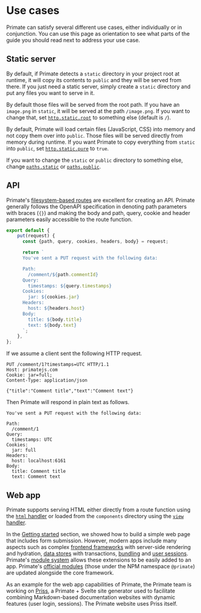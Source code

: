 # Use cases

Primate can satisfy several different use cases, either individually or in
conjunction. You can use this page as orientation to see what parts of the
guide you should read next to address your use case.

## Static server

By default, if Primate detects a `static` directory in your project root at
runtime, it will copy its contents to `public` and they will be served from
there. If you just need a static server, simply create a `static` directory and
put any files you want to serve in it.

By default those files will be served from the root path. If you have an
`image.png` in `static`, it will be served at the path `/image.png`. If you
want to change that, set [`http.static.root`][http-static-root] to something else
(default is `/`).

By default, Primate will load certain files (JavaScript, CSS) into memory and
not copy them over into `public`. Those files will be served directly from
memory during runtime. If you want Primate to copy everything from `static`
into `public`, set [`http.static.pure`][http-static-pure] to `true`.

If you want to change the `static` or `public` directory to something else,
change [`paths.static`][paths-static] or [`paths.public`][paths-public].

## API

Primate's [filesystem-based routes][routes] are excellent for creating an API.
Primate generally follows the OpenAPI specification in denoting path parameters
with braces (`{}`) and making the body and path, query, cookie and header
parameters easily accessible to the route function.

```js caption=routes/comment/{commentId}.js
export default {
    put(request) {
      const {path, query, cookies, headers, body} = request;

      return `
      You've sent a PUT request with the following data:

      Path:
        /comment/${path.commentId}
      Query:
        timestamps: ${query.timestamps}
      Cookies:
        jar: ${cookies.jar}
      Headers:
        host: ${headers.host}
      Body:
        title: ${body.title}
        text: ${body.text}
      `;
    },
};
```

If we assume a client sent the following HTTP request.

```http
PUT /comment/1?timestamps=UTC HTTP/1.1
Host: primatejs.com
Cookie: jar=full;
Content-Type: application/json

{"title":"Comment title","text":"Comment text"}
```

Then Primate will respond in plain text as follows.

```text
You've sent a PUT request with the following data:

Path:
  /comment/1
Query:
  timestamps: UTC
Cookies:
  jar: full
Headers:
  host: localhost:6161
Body:
  title: Comment title
  text: Comment text
```

## Web app

Primate supports serving HTML either directly from a route function using the
[`html` handler][html-handler] or loaded from the `components` directory using
the [`view` handler][view-handler].

In the [Getting started][quick-start] section, we showed how to build a simple
web page that includes form submission. However, modern apps include many
aspects such as complex [frontend frameworks][frameworks] with server-side
rendering and hydration, [data stores][stores] with transactions,
[bundling][bundling] and [user sessions][sessions]. Primate's [module
system][extending-primate] allows these extensions to be easily added to an app.
Primate's [official modules][official-modules] (those under the NPM
namespace `@primate`) are updated alongside the core framework.

As an example for the web app capabilities of Primate, the Primate team is
working on [Priss][priss], a Primate + Svelte site generator used to facilitate
combining Markdown-based documentation websites with dynamic features (user
login, sessions). The Primate website uses Priss itself.

[http-static-root]: /guide/configuration#http-static-root
[http-static-pure]: /guide/configuration#http-static-pure
[paths-static]: /guide/configuration#paths-static
[paths-public]: /guide/configuration#paths-public
[routes]: /guide/routes
[html-handler]: /guide/responses#html
[view-handler]: /guide/responses#view
[quick-start]: /guide/getting-started#quick-start
[frameworks]: /modules/frameworks
[stores]: /modules/stores
[bundling]: /modules/esbuild
[sessions]: /modules/sessions
[priss]: https://github.com/primatejs/priss
[extending-primate]: /guide/extending-primate
[official-modules]: /modules/official
